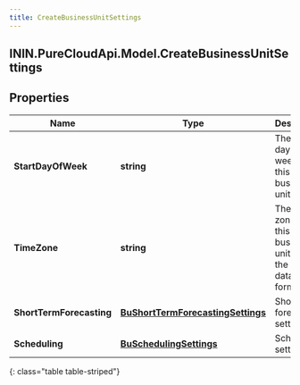 ```yaml
---
title: CreateBusinessUnitSettings
---
```

## ININ.PureCloudApi.Model.CreateBusinessUnitSettings

## Properties

|Name | Type | Description | Notes|
|------------ | ------------- | ------------- | -------------|
| **StartDayOfWeek** | **string** | The start day of week for this business unit | |
| **TimeZone** | **string** | The time zone for this business unit, using the Olsen tz database format | |
| **ShortTermForecasting** | [**BuShortTermForecastingSettings**](BuShortTermForecastingSettings.html) | Short term forecasting settings | [optional] |
| **Scheduling** | [**BuSchedulingSettings**](BuSchedulingSettings.html) | Scheduling settings | [optional] |
{: class="table table-striped"}


